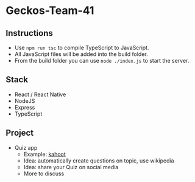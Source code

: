 # Geckos-Team-41

## Instructions
- Use ```npm run tsc``` to compile TypeScript to JavaScript.
- All JavaScript files will be added into the build folder.
- From the build folder you can use ```node ./index.js``` to start the server.

## Stack
- React / React Native
- NodeJS
- Express
- TypeScript

## Project
- Quiz app
    - Example: [kahoot](https://kahoot.com/welcomeback/)
    - Idea: automatically create questions on topic, use wikipedia
    - Idea: share your Quiz on social media
    - More to discuss
